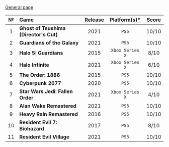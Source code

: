 [General page](../../)

|№|Game|Release|Platform(s)[*](# "What I played on")|Score|
|:---:|:---|:---:|:---:|:---:|
|1|**Ghost of Tsushima (Director's Cut)**|2021|`PS5`|10/10|
|2|**Guardians of the Galaxy**|2021|`PS5`|10/10|
|3|**Halo 5: Guardians**|2015|`Xbox Series X`|8/10|
|4|**Halo Infinite**|2021|`Xbox Series X`|6/10|
|5|**The Order: 1886**|2015|`PS5`|10/10|
|6|**Cyberpunk 2077**|2020|`PS5`|10/10|
|7|**Star Wars Jedi: Fallen Order**|2021|`Xbox Series X`|4/10|
|8|**Alan Wake Remastered**|2021|`PS5`|10/10|
|9|**Heavy Rain Remastered**|2016|`PS5`|10/10|
|10|**Resident Evil 7: Biohazard**|2017|`PS5`|8/10|
|11|**Resident Evil Village**|2021|`PS5`|10/10|
